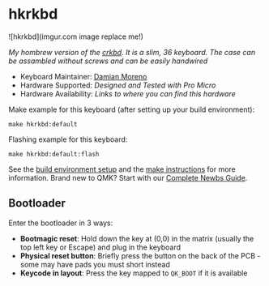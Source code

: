 # hkrkbd

![hkrkbd](imgur.com image replace me!)

*My hombrew version of the [crkbd](). It is a slim, 36 keyboard.*
*The case can be assambled without screws and can be easily handwired*

* Keyboard Maintainer: [Damian Moreno](https://github.com/D4Devil)
* Hardware Supported: *Designed and Tested with Pro Micro*
* Hardware Availability: *Links to where you can find this hardware*

Make example for this keyboard (after setting up your build environment):

    make hkrkbd:default

Flashing example for this keyboard:

    make hkrkbd:default:flash

See the [build environment setup](https://docs.qmk.fm/#/getting_started_build_tools) and the [make instructions](https://docs.qmk.fm/#/getting_started_make_guide) for more information. Brand new to QMK? Start with our [Complete Newbs Guide](https://docs.qmk.fm/#/newbs).

## Bootloader

Enter the bootloader in 3 ways:

* **Bootmagic reset**: Hold down the key at (0,0) in the matrix (usually the top left key or Escape) and plug in the keyboard
* **Physical reset button**: Briefly press the button on the back of the PCB - some may have pads you must short instead
* **Keycode in layout**: Press the key mapped to `QK_BOOT` if it is available
